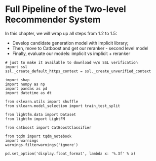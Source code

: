 # Full Pipeline of the Two-level Recommender System

In this chapter, we will wrap up all steps from 1.2 to 1.5:
- Develop candidate generation model with implicit library;
- Then, move to Catboost and get our reranker - second level model
- Finally, evaluate our models: implicit vs implicit + reranker

```
# just to make it available to download w/o SSL verification
import ssl
ssl._create_default_https_context = ssl._create_unverified_context

import shap
import numpy as np
import pandas as pd
import datetime as dt

from sklearn.utils import shuffle
from sklearn.model_selection import train_test_split

from lightfm.data import Dataset
from lightfm import LightFM

from catboost import CatBoostClassifier

from tqdm import tqdm_notebook
import warnings
warnings.filterwarnings('ignore')

pd.set_option('display.float_format', lambda x: '%.3f' % x)
```